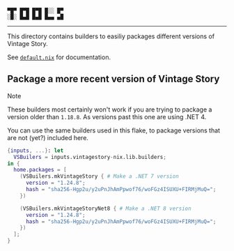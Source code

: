 ```
▀█▀ █▀█ █▀█ █░░ █▀
░█░ █▄█ █▄█ █▄▄ ▄█
```

---

This directory contains builders to easiliy packages different versions of Vintage Story.

See [`default.nix`](https://github.com/PierreBorine/vintagestory-nix/blob/master/builders/default.nix) for documentation.

## Package a more recent version of Vintage Story

> [!NOTE]
> These builders most certainly won't work if you are trying to package a version
> older than `1.18.8`. As versions past this one are using .NET 4.

You can use the same builders used in this flake, to package versions that are not (yet?) included here.
```Nix
{inputs, ...}: let
  VSBuilers = inputs.vintagestory-nix.lib.builders;
in {
  home.packages = [
    (VSBuilers.mkVintageStory { # Make a .NET 7 version
      version = "1.24.8";
      hash = "sha256-Hgp2u/y2uPnJhAmPpwof76/woFGz4ISUXU+FIRMjMuQ=";
    })

    (VSBuilers.mkVintageStoryNet8 { # Make a .NET 8 version
      version = "1.24.8";
      hash = "sha256-Hgp2u/y2uPnJhAmPpwof76/woFGz4ISUXU+FIRMjMuQ=";
    })
  ];
}
```

